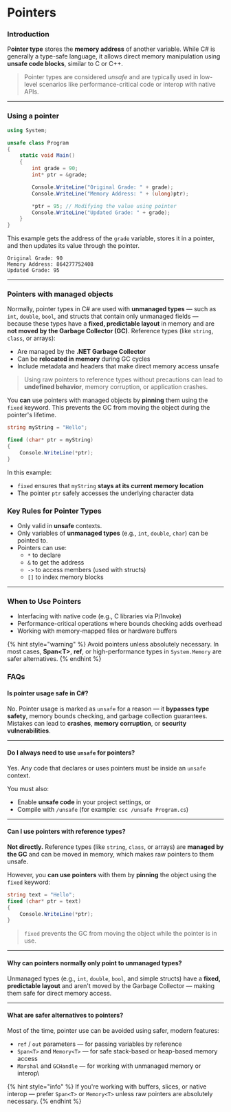 # Pointers

### Introduction

P**ointer type** stores the **memory address** of another variable. While C# is generally a type-safe language, it allows direct memory manipulation using **unsafe code blocks**, similar to C or C++.

> Pointer types are considered _unsafe_ and are typically used in low-level scenarios like performance-critical code or interop with native APIs.

***

### Using a pointer

```csharp
using System;

unsafe class Program
{
    static void Main()
    {
        int grade = 90;
        int* ptr = &grade;

        Console.WriteLine("Original Grade: " + grade);
        Console.WriteLine("Memory Address: " + (ulong)ptr);

        *ptr = 95; // Modifying the value using pointer
        Console.WriteLine("Updated Grade: " + grade);
    }
}
```

This example gets the address of the `grade` variable, stores it in a pointer, and then updates its value through the pointer.

```
Original Grade: 90
Memory Address: 864277752408
Updated Grade: 95
```

***

### Pointers with managed objects

Normally, pointer types in C# are used with **unmanaged types** — such as `int`, `double`, `bool`, and structs that contain only unmanaged fields — because these types have a **fixed, predictable layout** in memory and are **not moved by the Garbage Collector (GC)**. Reference types (like `string`, `class`, or arrays):

* Are managed by the **.NET Garbage Collector**
* Can be **relocated in memory** during GC cycles
* Include metadata and headers that make direct memory access unsafe

> Using raw pointers to reference types without precautions can lead to **undefined behavior**, memory corruption, or application crashes.

You **can** use pointers with managed objects by **pinning** them using the `fixed` keyword. This prevents the GC from moving the object during the pointer's lifetime.



```csharp
string myString = "Hello";

fixed (char* ptr = myString)
{
    Console.WriteLine(*ptr);
}
```

In this example:

* `fixed` ensures that `myString` **stays at its current memory location**
* The pointer `ptr` safely accesses the underlying character data

### Key Rules for Pointer Types

* Only valid in **unsafe** contexts.
* Only variables of **unmanaged types** (e.g., `int`, `double`, `char`) can be pointed to.
* Pointers can use:
  * `*` to declare
  * `&` to get the address
  * `->` to access members (used with structs)
  * `[]` to index memory blocks

***

### When to Use Pointers

* Interfacing with native code (e.g., C libraries via P/Invoke)
* Performance-critical operations where bounds checking adds overhead
* Working with memory-mapped files or hardware buffers

{% hint style="warning" %}
Avoid pointers unless absolutely necessary. In most cases, **Span\<T>**, **ref**, or high-performance types in `System.Memory` are safer alternatives.
{% endhint %}

### FAQs

#### Is pointer usage safe in C#?

No. Pointer usage is marked as `unsafe` for a reason — it **bypasses type safety**, memory bounds checking, and garbage collection guarantees. Mistakes can lead to **crashes**, **memory corruption**, or **security vulnerabilities**.

***

#### Do I always need to use `unsafe` for pointers?

Yes. Any code that declares or uses pointers must be inside an `unsafe` context.

You must also:

* Enable **unsafe code** in your project settings, or
* Compile with `/unsafe` (for example: `csc /unsafe Program.cs`)

***

#### Can I use pointers with reference types?

**Not directly.** Reference types (like `string`, `class`, or arrays) are **managed by the GC** and can be moved in memory, which makes raw pointers to them unsafe.

However, you **can use pointers** with them by **pinning** the object using the `fixed` keyword:

```csharp
string text = "Hello";
fixed (char* ptr = text)
{
    Console.WriteLine(*ptr);
}
```

> `fixed` prevents the GC from moving the object while the pointer is in use.

***

#### Why can pointers normally only point to unmanaged types?

Unmanaged types (e.g., `int`, `double`, `bool`, and simple structs) have a **fixed, predictable layout** and aren't moved by the Garbage Collector — making them safe for direct memory access.

***

#### What are safer alternatives to pointers?

Most of the time, pointer use can be avoided using safer, modern features:

* `ref` / `out` parameters — for passing variables by reference
* `Span<T>` and `Memory<T>` — for safe stack-based or heap-based memory access
* `Marshal` and `GCHandle` — for working with unmanaged memory or interop\\

{% hint style="info" %}
If you're working with buffers, slices, or native interop — prefer `Span<T>` or `Memory<T>` unless raw pointers are absolutely necessary.
{% endhint %}
